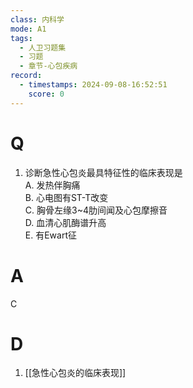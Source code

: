 ```yaml
---
class: 内科学
mode: A1
tags:
  - 人卫习题集
  - 习题
  - 章节-心包疾病
record:
  - timestamps: 2024-09-08-16:52:51
    score: 0
---
```


# Q
1. 诊断急性心包炎最具特征性的临床表现是  
A. 发热伴胸痛  
B. 心电图有ST-T改变  
C. 胸骨左缘3~4肋间闻及心包摩擦音  
D. 血清心肌酶谱升高  
E. 有Ewart征  
# A
C
# D
1. [[急性心包炎的临床表现]]